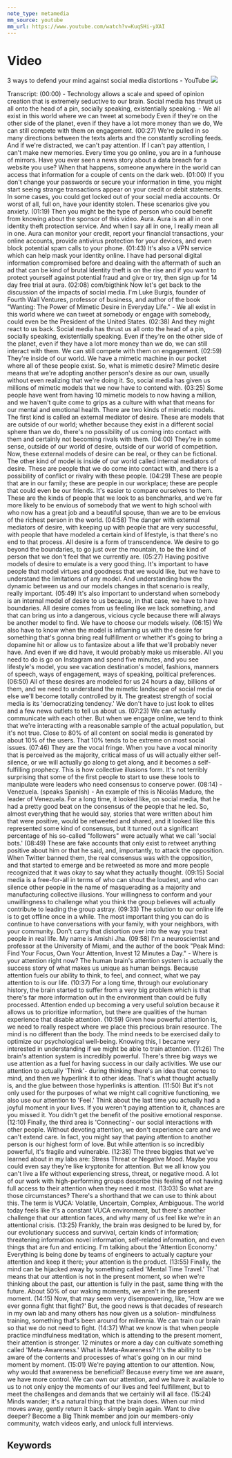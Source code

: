 ```yaml
---
note_type: metamedia
mm_source: youtube
mm_url: https://www.youtube.com/watch?v=KuqSHi-yXAI
---
```


# Video

3 ways to defend your mind against social media distortions - YouTube
![](https://www.youtube.com/watch?v=KuqSHi-yXAI)

Transcript:
(00:00) - Technology allows a scale and speed of opinion creation that is extremely seductive to our brain. Social media has thrust us all onto the head of a pin, socially speaking, existentially speaking. - We all exist in this world where we can tweet at somebody Even if they're on the other side of the planet, even if they have a lot more money than we do, We can still compete with them on engagement.
(00:27) We're pulled in so many directions between the texts alerts and the constantly scrolling feeds. And if we're distracted, we can't pay attention. If I can't pay attention, I can't make new memories. Every time you go online, you are in a funhouse of mirrors. Have you ever seen a news story about a data breach for a website you use? When that happens, someone anywhere in the world can access that information for a couple of cents on the dark web.
(01:00) If you don't change your passwords or secure your information in time, you might start seeing strange transactions appear on your credit or debit statements. In some cases, you could get locked out of your social media accounts. Or worst of all, full on, have your identity stolen. These scenarios give you anxiety.
(01:19) Then you might be the type of person who could benefit from knowing about the sponsor of this video. Aura. Aura is an all in one identity theft protection service. And when I say all in one, I really mean all in one. Aura can monitor your credit, report your financial transactions, your online accounts, provide antivirus protection for your devices, and even block potential spam calls to your phone.
(01:43) It's also a VPN service which can help mask your identity online. I have had personal digital information compromised before and dealing with the aftermath of such an ad that can be kind of brutal Identity theft is on the rise and if you want to protect yourself against potential fraud and give or try, then sign up for 14 day free trial at aura.
(02:08) com/bigthink Now let's get back to the discussion of the impacts of social media. I'm Luke Burgis, founder of Fourth Wall Ventures, professor of business, and author of the book "Wanting: The Power of Mimetic Desire in Everyday Life." - We all exist in this world where we can tweet at somebody or engage with somebody, could even be the President of the United States.
(02:38) And they might react to us back. Social media has thrust us all onto the head of a pin, socially speaking, existentially speaking. Even if they're on the other side of the planet, even if they have a lot more money than we do, we can still interact with them. We can still compete with them on engagement.
(02:59) They're inside of our world. We have a mimetic machine in our pocket where all of these people exist. So, what is mimetic desire? Mimetic desire means that we're adopting another person's desire as our own, usually without even realizing that we're doing it. So, social media has given us millions of mimetic models that we now have to contend with.
(03:25) Some people have went from having 10 mimetic models to now having a million, and we haven't quite come to grips as a culture with what that means for our mental and emotional health. There are two kinds of mimetic models. The first kind is called an external mediator of desire. These are models that are outside of our world; whether because they exist in a different social sphere than we do, there's no possibility of us coming into contact with them and certainly not becoming rivals with them.
(04:00) They're in some sense, outside of our world of desire, outside of our world of competition. Now, these external models of desire can be real, or they can be fictional. The other kind of model is inside of our world called internal mediators of desire. These are people that we do come into contact with, and there is a possibility of conflict or rivalry with these people.
(04:29) These are people that are in our family; these are people in our workplace; these are people that could even be our friends. It's easier to compare ourselves to them. These are the kinds of people that we look to as benchmarks, and we're far more likely to be envious of somebody that we went to high school with who now has a great job and a beautiful spouse, than we are to be envious of the richest person in the world.
(04:58) The danger with external mediators of desire, with keeping up with people that are very successful, with people that have modeled a certain kind of lifestyle, is that there's no end to that process. All desire is a form of transcendence. We desire to go beyond the boundaries, to go just over the mountain, to be the kind of person that we don't feel that we currently are.
(05:27) Having positive models of desire to emulate is a very good thing. It's important to have people that model virtues and goodness that we would like, but we have to understand the limitations of any model. And understanding how the dynamic between us and our models changes in that scenario is really, really important.
(05:49) It's also important to understand when somebody is an internal model of desire to us because, in that case, we have to have boundaries. All desire comes from us feeling like we lack something, and that can bring us into a dangerous, vicious cycle because there will always be another model to find. We have to choose our models wisely.
(06:15) We also have to know when the model is inflaming us with the desire for something that's gonna bring real fulfillment or whether it's going to bring a dopamine hit or allow us to fantasize about a life that we'll probably never have. And even if we did have, it would probably make us miserable. All you need to do is go on Instagram and spend five minutes, and you see lifestyle's model, you see vacation destination's model, fashions, manners of speech, ways of engagement, ways of speaking, political preferences.
(06:50) All of these desires are modeled for us 24 hours a day, billions of them, and we need to understand the mimetic landscape of social media or else we'll become totally controlled by it. The greatest strength of social media is its 'democratizing tendency.' We don't have to just look to elites and a few news outlets to tell us about us.
(07:23) We can actually communicate with each other. But when we engage online, we tend to think that we're interacting with a reasonable sample of the actual population, but it's not true. Close to 80% of all content on social media is generated by about 10% of the users. That 10% tends to be extreme on most social issues.
(07:46) They are the vocal fringe. When you have a vocal minority that is perceived as the majority, critical mass of us will actually either self-silence, or we will actually go along to get along, and it becomes a self-fulfilling prophecy. This is how collective illusions form. It's not terribly surprising that some of the first people to start to use these tools to manipulate were leaders who need consensus to conserve power.
(08:14) - Venezuela. (speaks Spanish) - An example of this is Nicolás Maduro, the leader of Venezuela. For a long time, it looked like, on social media, that he had a pretty good beat on the consensus of the people that he led. So, almost everything that he would say, stories that were written about him that were positive, would be retweeted and shared, and it looked like this represented some kind of consensus, but it turned out a significant percentage of his so-called "followers" were actually what we call 'social bots.'
(08:49) These are fake accounts that only exist to retweet anything positive about him or that he said, and, importantly, to attack the opposition. When Twitter banned them, the real consensus was with the opposition, and that started to emerge and be retweeted as more and more people recognized that it was okay to say what they actually thought.
(09:15) Social media is a free-for-all in terms of who can shout the loudest, and who can silence other people in the name of masquerading as a majority and manufacturing collective illusions. Your willingness to conform and your unwillingness to challenge what you think the group believes will actually contribute to leading the group astray.
(09:33) The solution to our online life is to get offline once in a while. The most important thing you can do is continue to have conversations with your family, with your neighbors, with your community. Don't carry that distortion over into the way you treat people in real life. My name is Amishi Jha.
(09:58) I'm a neuroscientist and professor at the University of Miami, and the author of the book "Peak Mind: Find Your Focus, Own Your Attention, Invest 12 Minutes a Day." - Where is your attention right now? The human brain's attention system is actually the success story of what makes us unique as human beings. Because attention fuels our ability to think, to feel, and connect, what we pay attention to is our life.
(10:37) For a long time, through our evolutionary history, the brain started to suffer from a very big problem which is that there's far more information out in the environment than could be fully processed. Attention ended up becoming a very useful solution because it allows us to prioritize information, but there are qualities of the human experience that disable attention.
(10:59) Given how powerful attention is, we need to really respect where we place this precious brain resource. The mind is no different than the body. The mind needs to be exercised daily to optimize our psychological well-being. Knowing this, I became very interested in understanding if we might be able to train attention.
(11:26) The brain's attention system is incredibly powerful. There's three big ways we use attention as a fuel for having success in our daily activities. We use our attention to actually 'Think'- during thinking there's an idea that comes to mind, and then we hyperlink it to other ideas. That's what thought actually is, and the glue between those hyperlinks is attention.
(11:50) But it's not only used for the purposes of what we might call cognitive functioning, we also use our attention to 'Feel.' Think about the last time you actually had a joyful moment in your lives. If you weren't paying attention to it, chances are you missed it. You didn't get the benefit of the positive emotional response.
(12:10) Finally, the third area is 'Connecting'- our social interactions with other people. Without devoting attention, we don't experience care and we can't extend care. In fact, you might say that paying attention to another person is our highest form of love. But while attention is so incredibly powerful, it's fragile and vulnerable.
(12:38) The three biggies that we've learned about in my labs are: Stress Threat or Negative Mood. Maybe you could even say they're like kryptonite for attention. But we all know you can't live a life without experiencing stress, threat, or negative mood. A lot of our work with high-performing groups describe this feeling of not having full access to their attention when they need it most.
(13:03) So what are those circumstances? There's a shorthand that we can use to think about this. The term is VUCA: Volatile, Uncertain, Complex, Ambiguous. The world today feels like it's a constant VUCA environment, but there's another challenge that our attention faces, and why many of us feel like we're in an attentional crisis.
(13:25) Frankly, the brain was designed to be lured by, for our evolutionary success and survival, certain kinds of information; threatening information novel information, self-related information, and even things that are fun and enticing. I'm talking about the 'Attention Economy.' Everything is being done by teams of engineers to actually capture your attention and keep it there; your attention is the product.
(13:55) Finally, the mind can be hijacked away by something called 'Mental Time Travel.' That means that our attention is not in the present moment, so when we're thinking about the past, our attention is fully in the past, same thing with the future. About 50% of our waking moments, we aren't in the present moment.
(14:15) Now, that may seem very disempowering, like, 'How are we ever gonna fight that fight?' But, the good news is that decades of research in my own lab and many others has now given us a solution- mindfulness training, something that's been around for millennia. We can train our brain so that we do not need to fight.
(14:37) What we know is that when people practice mindfulness meditation, which is attending to the present moment, their attention is stronger. 12 minutes or more a day can cultivate something called 'Meta-Awareness.' What is Meta-Awareness? It's the ability to be aware of the contents and processes of what's going on in our mind moment by moment.
(15:01) We're paying attention to our attention. Now, why would that awareness be beneficial? Because every time we are aware, we have more control. We can own our attention, and we have it available to us to not only enjoy the moments of our lives and feel fulfillment, but to meet the challenges and demands that we certainly will all face.
(15:24) Minds wander; it's a natural thing that the brain does. When our mind moves away, gently return it back- simply begin again. Want to dive deeper? Become a Big Think member and join our members-only community, watch videos early, and unlock full interviews.


## Keywords
